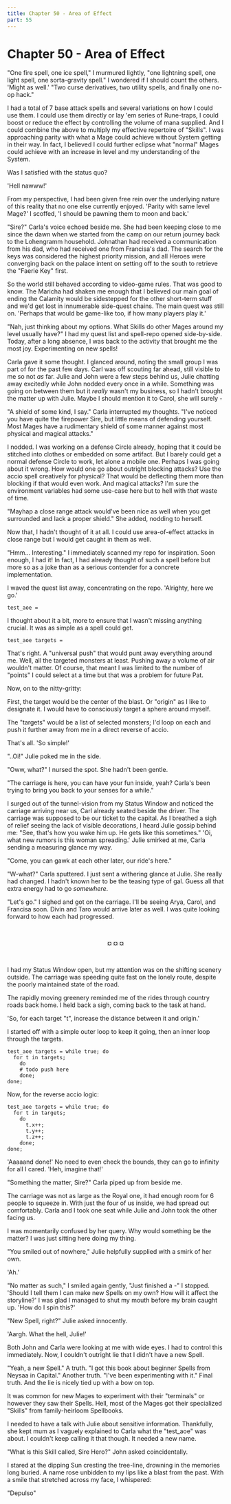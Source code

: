 ```yaml
---
title: Chapter 50 - Area of Effect
part: 55
---
```


# Chapter 50 - Area of Effect

"One fire spell, one ice spell," I murmured lightly, "one lightning spell, one light spell, one sorta-gravity spell." I wondered if I should count the others. 'Might as well.' "Two curse derivatives, two utility spells, and finally one no-op hack."

I had a total of 7 base attack spells and several variations on how I could use them. I could use them directly or lay 'em series of Rune-traps, I could boost or reduce the effect by controlling the volume of mana supplied. And I could combine the above to multiply my effective repertoire of "Skills". I was approaching parity with what a Mage could achieve without System getting in their way. In fact, I believed I could further eclipse what "normal" Mages could achieve with an increase in level and my understanding of the System.

Was I satisfied with the status quo?

'Hell nawww!'

From my perspective, I had been given free rein over the underlying nature of this reality that no one else currently enjoyed. 'Parity with same level Mage?' I scoffed, 'I should be pawning them to moon and back.'

"Sire?" Carla's voice echoed beside me. She had been keeping close to me since the dawn when we started from the camp on our return journey back to the Lohengramm household. Johnathan had received a communication from his dad, who had received one from Francisa's dad. The search for the keys was considered the highest priority mission, and all Heroes were converging back on the palace intent on setting off to the south to retrieve the "Faerie Key" first.

So the world still behaved according to video-game rules. That was good to know. The Maricha had shaken me enough that I believed our main goal of ending the Calamity would be sidestepped for the other short-term stuff and we'd get lost in innumerable side-quest chains. The main quest was still on. 'Perhaps that would be game-like too, if how many players play it.'

"Nah, just thinking about my options. What Skills do other Mages around my level usually have?" I had my quest list and spell-repo opened side-by-side. Today, after a long absence, I was back to the activity that brought me the most joy. Experimenting on new spells!

Carla gave it some thought. I glanced around, noting the small group I was part of for the past few days. Carl was off scouting far ahead, still visible to me so not _as_ far. Julie and John were a few steps behind us, Julie chatting away excitedly while John nodded every once in a while. Something was going on between them but it _really_ wasn't my business, so I hadn't brought the matter up with Julie. Maybe I should mention it to Carol, she will surely -

"A shield of some kind, I say." Carla interrupted my thoughts. "I've noticed you have quite the firepower Sire, but little means of defending yourself. Most Mages have a rudimentary shield of some manner against most physical and magical attacks."

I nodded. I was working on a defense Circle already, hoping that it could be stitched into clothes or embedded on some artifact. But I barely could get a normal defense Circle to work, let alone a mobile one. Perhaps I was going about it wrong. How would one go about outright blocking attacks? Use the accio spell creatively for physical? That would be deflecting them more than blocking if that would even work. And magical attacks? I'm sure the environment variables had some use-case here but to hell with _that_ waste of time.

"Mayhap a close range attack would've been nice as well when you get surrounded and lack a proper shield." She added, nodding to herself.

Now that, I hadn't thought of it at all. I could use area-of-effect attacks in close range but I would get caught in them as well.

"Hmm... Interesting." I immediately scanned my repo for inspiration. Soon enough, I had it! In fact, I had already thought of such a spell before but more so as a joke than as a serious contender for a concrete implementation.

I waved the quest list away, concentrating on the repo. 'Alrighty, here we go.'

```
test_aoe =
```

I thought about it a bit, more to ensure that I wasn't missing anything crucial. It was as simple as a spell could get.

```
test_aoe targets =
```

That's right. A "universal push" that would punt away everything around me. Well, all the targeted monsters at least. Pushing away a volume of air wouldn't matter. Of course, that meant I was limited to the number of "points" I could select at a time but that was a problem for future Pat.

Now, on to the nitty-gritty:

First, the target would be the center of the blast. Or "origin" as I like to designate it. I would have to consciously target a sphere around myself.

The "targets" would be a list of selected monsters; I'd loop on each and push it further away from me in a direct reverse of accio.

That's all. 'So simple!'

"..Oi!" Julie poked me in the side.

"Oww, what?" I nursed the spot. She hadn't been gentle.

"The carriage is here, you can have your fun inside, yeah? Carla's been trying to bring you back to your senses for a while."

I surged out of the tunnel-vision from my Status Window and noticed the carriage arriving near us, Carl already seated beside the driver. The carriage was supposed to be our ticket to the capital. As I breathed a sigh of relief seeing the lack of visible decorations, I heard Julie gossip behind me: "See, that's how you wake him up. He gets like this sometimes." 'Oi, what new rumors is this woman spreading.' Julie smirked at me, Carla sending a measuring glance my way.

"Come, you can gawk at each other later, our ride's here."

"W-what?" Carla sputtered. I just sent a withering glance at Julie. She really had changed. I hadn't known her to be the teasing type of gal. Guess all that extra energy had to go _somewhere_.

"Let's go." I sighed and got on the carriage. I'll be seeing Arya, Carol, and Francisa soon. Divin and Taro would arrive later as well. I was quite looking forward to how each had progressed.

<br />
<p style="text-align:center"><strong>¤ ¤ ¤</strong></p>
<br />

I had my Status Window open, but my attention was on the shifting scenery outside. The carriage was speeding quite fast on the lonely route, despite the poorly maintained state of the road.

The rapidly moving greenery reminded me of the rides through country roads back home. I held back a sigh, coming back to the task at hand.

'So, for each target "t", increase the distance between it and origin.'

I started off with a simple outer loop to keep it going, then an inner loop through the targets.

```
test_aoe targets = while true; do
  for t in targets;
    do
    # todo push here
    done;
done;
```

Now, for the reverse accio logic:

```
test_aoe targets = while true; do
  for t in targets;
    do
      t.x++;
      t.y++;
      t.z++;
    done;
done;
```

'Aaaaand done!' No need to even check the bounds, they can go to infinity for all I cared. 'Heh, imagine that!'

"Something the matter, Sire?" Carla piped up from beside me.

The carriage was not as large as the Royal one, it had enough room for 6 people to squeeze in. With just the four of us inside, we had spread out comfortably. Carla and I took one seat while Julie and John took the other facing us.

I was momentarily confused by her query. Why would something be the matter? I was just sitting here doing my thing.

"You smiled out of nowhere," Julie helpfully supplied with a smirk of her own.

'Ah.'

"No matter as such," I smiled again gently, "Just finished a -" I stopped. 'Should I tell them I can make new Spells on my own? How will it affect the storyline?' I was glad I managed to shut my mouth before my brain caught up. 'How do I spin this?'

"New Spell, right?" Julie asked innocently.

'Aargh. What the hell, Julie!'

Both John and Carla were looking at me with wide eyes. I had to control this immediately. Now, I couldn't outright lie that I didn't have a new Spell.

"Yeah, a new Spell." A truth. "I got this book about beginner Spells from Neysaa in Capital." Another truth. "I've been experimenting with it." Final truth. And the lie is nicely tied up with a bow on top. 

It was common for new Mages to experiment with their "terminals" or however they saw their Spells. Hell, most of the Mages got their specialized "Skills" from family-heirloom Spellbooks.

I needed to have a talk with Julie about sensitive information. Thankfully, she kept mum as I vaguely explained to Carla what the "test_aoe" was about. I couldn't keep calling it that though. It needed a new name.

"What is this Skill called, Sire Hero?" John asked coincidentally.

I stared at the dipping Sun cresting the tree-line, drowning in the memories long buried. A name rose unbidden to my lips like a blast from the past. With a smile that stretched across my face, I whispered:

"Depulso"


